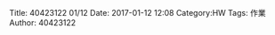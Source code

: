 Title: 40423122  01/12 
Date: 2017-01-12 12:08
Category:HW
Tags: 作業
Author: 40423122




<!-- PELICAN_END_SUMMARY -->
